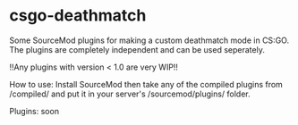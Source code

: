 # csgo-deathmatch 

Some SourceMod plugins for making a custom deathmatch mode in CS:GO.
The plugins are completely independent and can be used seperately.


!!Any plugins with version < 1.0 are very WIP!!

How to use:
Install SourceMod then take any of the compiled plugins from /compiled/ and put it in your server's /sourcemod/plugins/ folder.

Plugins:
soon